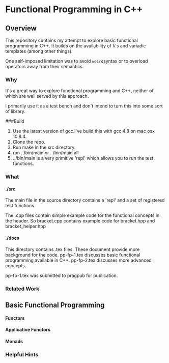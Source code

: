 
# Functional Programming in C++

## Overview

This repository contains my attempt to explore basic functional programming in C++. 
It builds on the availability of λ's and variadic templates (among other things).

One self-imposed limitation was to avoid `weird`syntax or to overload operators away from their semantics.


### Why
It's a great way to explore functional programming and C++, neither of which are well served by this approach.

I primarily use it as a test bench and don't intend to turn this into some sort of library.


###Build

1. Use the latest version of gcc.I've build this with gcc 4.8 on mac osx 10.8.4.
2. Clone the repo.
3. Run make in the src directory.
4. run ../bin/main or ../bin/main all
5. ../bin/main is a very primitive 'repl' which allows you to run the test functions.

### What

#### ./src

The main file in the source directory contains a 'repl' and a set of registered test functions.

The .cpp files contain simple example code for the functional concepts in the header.
So bracket.cpp contains example code for bracket.hpp and bracket_helper.hpp

#### ./docs

This directory contains .tex files. These document provide more background for the code. 
pp-fp-1.tex discusses basic functional programming available in C++. pp-fp-2.tex discusses more advanced concepts.

pp-fp-1.tex was submitted to pragpub for publication.

### Related Work

## Basic Functional Programming

#### Functors
#### Applicative Functors

#### Monads

### Helpful Hints


